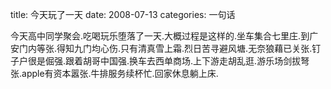 title: 今天玩了一天
date: 2008-07-13
categories: 一句话

今天高中同学聚会.吃喝玩乐堕落了一天.大概过程是这样的.坐车集合七里庄.到广安门内等张.得知九门均心伤.只有清真雪上霜.烈日苦寻避风塘.无奈狼藉已关张.钉子户很是倔强.跟着胡哥中国强.换车去西单商场.上下游走胡乱逛.游乐场剑拔弩张.apple有资本嚣张.牛排服务续杯忙.回家休息躺上床.
